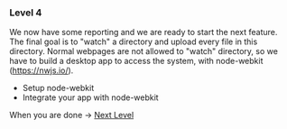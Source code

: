 ### Level 4

We now have some reporting and we are ready to start the next feature. 
The final goal is to "watch" a directory and upload every file in this directory.
Normal webpages are not allowed to "watch" directory, so we have to build a desktop app to access the system, with node-webkit (https://nwjs.io/).

* Setup node-webkit
* Integrate your app with node-webkit

When you are done -> [Next Level](https://github.com/honestica/frontend-jobs/tree/master/lvl5)
